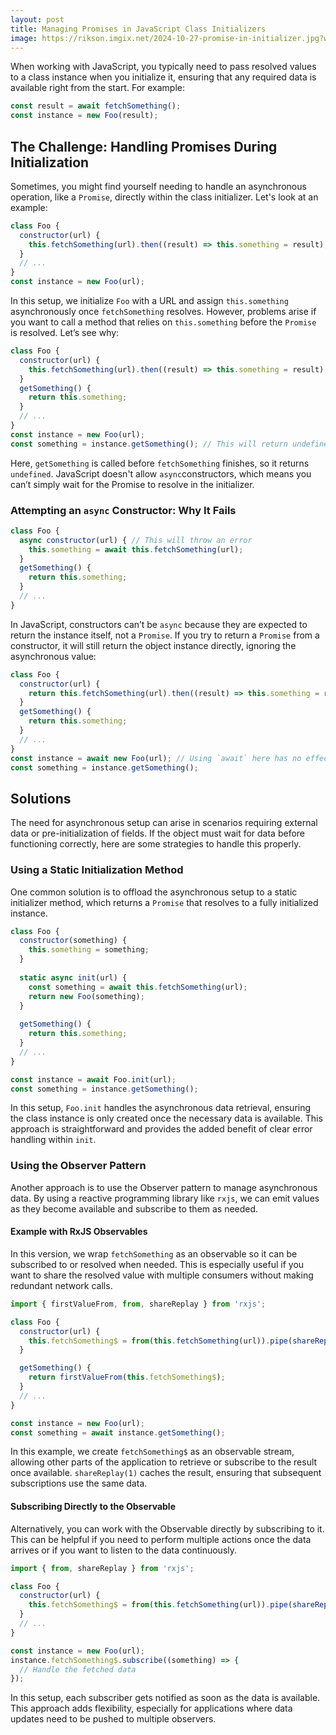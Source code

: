 ```yaml
---
layout: post
title: Managing Promises in JavaScript Class Initializers
image: https://rikson.imgix.net/2024-10-27-promise-in-initializer.jpg?w=856
---
```


When working with JavaScript, you typically need to pass resolved values to a class instance when you initialize it, ensuring that any required data is available right from the start. For example:

```javascript
const result = await fetchSomething();
const instance = new Foo(result);
```

## The Challenge: Handling Promises During Initialization

Sometimes, you might find yourself needing to handle an asynchronous operation, like a `Promise`, directly within the class initializer. Let's look at an example:

```javascript
class Foo {
  constructor(url) {
    this.fetchSomething(url).then((result) => this.something = result);
  }
  // ...
}
const instance = new Foo(url);
```

In this setup, we initialize `Foo` with a URL and assign `this.something` asynchronously once `fetchSomething` resolves. However, problems arise if you want to call a method that relies on `this.something` before the `Promise` is resolved. Let’s see why:

```javascript
class Foo {
  constructor(url) {
    this.fetchSomething(url).then((result) => this.something = result);
  }
  getSomething() {
    return this.something;
  }
  // ...
}
const instance = new Foo(url);
const something = instance.getSomething(); // This will return undefined
```

Here, `getSomething` is called before `fetchSomething` finishes, so it returns `undefined`. JavaScript doesn't allow `async`constructors, which means you can’t simply wait for the Promise to resolve in the initializer.

### Attempting an `async` Constructor: Why It Fails

```javascript
class Foo {
  async constructor(url) { // This will throw an error
    this.something = await this.fetchSomething(url);
  }
  getSomething() {
    return this.something;
  }
  // ...
}
```

In JavaScript, constructors can’t be `async` because they are expected to return the instance itself, not a `Promise`. If you try to return a `Promise` from a constructor, it will still return the object instance directly, ignoring the asynchronous value:

```javascript
class Foo {
  constructor(url) {
    return this.fetchSomething(url).then((result) => this.something = result);
  }
  getSomething() {
    return this.something;
  }
  // ...
}
const instance = await new Foo(url); // Using `await` here has no effect
const something = instance.getSomething();
```

## Solutions

The need for asynchronous setup can arise in scenarios requiring external data or pre-initialization of fields. If the object must wait for data before functioning correctly, here are some strategies to handle this properly.

### Using a Static Initialization Method

One common solution is to offload the asynchronous setup to a static initializer method, which returns a `Promise` that resolves to a fully initialized instance.

```javascript
class Foo {
  constructor(something) {
    this.something = something;
  }
  
  static async init(url) {
    const something = await this.fetchSomething(url);
    return new Foo(something);
  }
  
  getSomething() {
    return this.something;
  }
  // ...
}

const instance = await Foo.init(url);
const something = instance.getSomething();
```

In this setup, `Foo.init` handles the asynchronous data retrieval, ensuring the class instance is only created once the necessary data is available. This approach is straightforward and provides the added benefit of clear error handling within `init`.

### Using the Observer Pattern

Another approach is to use the Observer pattern to manage asynchronous data. By using a reactive programming library like `rxjs`, we can emit values as they become available and subscribe to them as needed.

#### Example with RxJS Observables

In this version, we wrap `fetchSomething` as an observable so it can be subscribed to or resolved when needed. This is especially useful if you want to share the resolved value with multiple consumers without making redundant network calls.

```javascript
import { firstValueFrom, from, shareReplay } from 'rxjs';

class Foo {
  constructor(url) {
    this.fetchSomething$ = from(this.fetchSomething(url)).pipe(shareReplay(1));
  }

  getSomething() {
    return firstValueFrom(this.fetchSomething$);
  }
  // ...
}

const instance = new Foo(url);
const something = await instance.getSomething();
```

In this example, we create `fetchSomething$` as an observable stream, allowing other parts of the application to retrieve or subscribe to the result once available. `shareReplay(1)` caches the result, ensuring that subsequent subscriptions use the same data.

#### Subscribing Directly to the Observable

Alternatively, you can work with the Observable directly by subscribing to it. This can be helpful if you need to perform multiple actions once the data arrives or if you want to listen to the data continuously.

```javascript
import { from, shareReplay } from 'rxjs';

class Foo {
  constructor(url) {
    this.fetchSomething$ = from(this.fetchSomething(url)).pipe(shareReplay(1));
  }
  // ...
}

const instance = new Foo(url);
instance.fetchSomething$.subscribe((something) => {
  // Handle the fetched data
});
```

In this setup, each subscriber gets notified as soon as the data is available. This approach adds flexibility, especially for applications where data updates need to be pushed to multiple observers.
